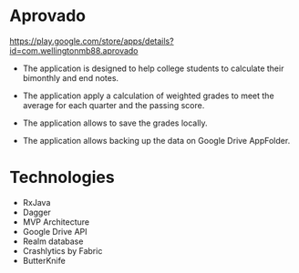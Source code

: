 # Aprovado

https://play.google.com/store/apps/details?id=com.wellingtonmb88.aprovado

* The application is designed to help college students to calculate their bimonthly and end notes.
  
* The application apply a calculation of weighted grades to meet the average for each quarter and the passing score.

* The application allows to save the grades locally.

* The application allows backing up the data on Google Drive AppFolder.

# Technologies

* RxJava
* Dagger
* MVP Architecture
* Google Drive API
* Realm database
* Crashlytics by Fabric
* ButterKnife
